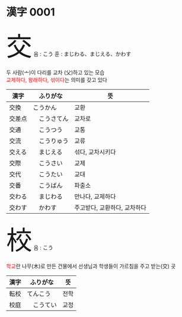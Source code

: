 # 漢字 0001

<span style="font-size: 500%;">交</span> 음 : こう 훈 : まじわる、まじえる、かわす

두 사람(亠)이 다리를 교차 (父)하고 있는 모습<br> <font color="Red">교제하다, 왕래하다, 섞이다</font>는 의미를 갖고 있다

| 漢字 | ふりがな | 뜻 |
| --- | --- | --- |
| 交換 | こうかん | 교환
| 交差点 |　こうさてん | 교차로
| 交通 |　こうつう | 교통
| 交流 |　こうりゅう | 교류
| 交える |　まじえる | 섞다, 교차시키다
| 交際 |　こうさい | 교제
| 交代 |　こうたい | 교대
| 交番 |　こうばん | 파출소
| 交わる |　まじわる | 만나다, 교제하다
| 交わす |　かわす | 주고받다, 교환하다, 교차하다


<span style="font-size: 500%;">校</span> 음 : こう

<font color="Red">학교</font>란 나무(木)로 만든 건물에서 선생님과 학생들이 가르침을 주고 받는(交) 곳

| 漢字 | ふりがな | 뜻 |
| --- | --- | --- |
| 転校 | てんこう | 전학
| 校庭 |　こうてい | 교정